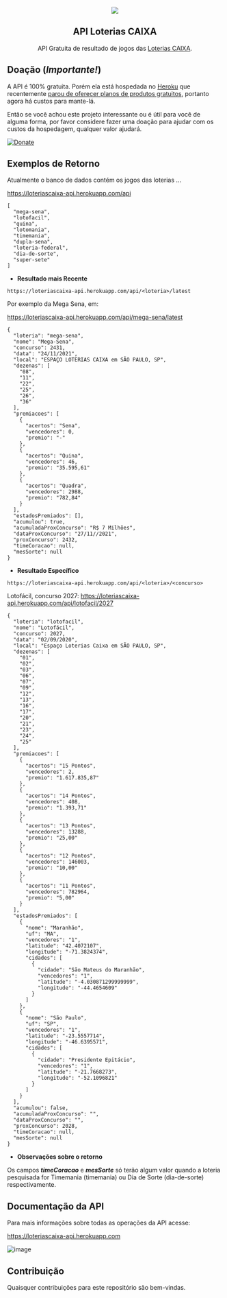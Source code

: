 <p align="center">
  <img src="https://user-images.githubusercontent.com/48946749/147809259-e7b15a3b-2e90-42c2-abaf-a6cacdc77e03.png">
  <h2 align="center">API Loterias CAIXA</h2>
  <p align="center">
    API Gratuita de resultado de jogos das <a href="http://loterias.caixa.gov.br/wps/portal/loterias">Loterias CAIXA</a>.<br>
  </p>
</p>


## Doação (*Importante!*)

A API é 100% gratuita. Porém ela está hospedada no [Heroku](https://www.heroku.com/) que recentemente [parou de oferecer planos de produtos gratuitos](https://blog.heroku.com/next-chapter), portanto agora há custos para mante-lá.

Então se você achou este projeto interessante ou é útil para você de alguma forma, por favor considere fazer uma doação para ajudar com os custos da hospedagem, qualquer valor ajudará.

[![Donate](https://stc.pagseguro.uol.com.br/public/img/botoes/doacoes/120x53-doar.gif)](https://pag.ae/7ZqNrvmsK)

## Exemplos de Retorno
Atualmente o banco de dados contém os jogos das loterias ...

https://loteriascaixa-api.herokuapp.com/api

```
[
  "mega-sena",
  "lotofacil",
  "quina",
  "lotomania",
  "timemania",
  "dupla-sena",
  "loteria-federal",
  "dia-de-sorte",
  "super-sete"
]
```

* **Resultado mais Recente**

```https://loteriascaixa-api.herokuapp.com/api/<loteria>/latest```

Por exemplo da Mega Sena, em: 

https://loteriascaixa-api.herokuapp.com/api/mega-sena/latest

```
{
  "loteria": "mega-sena",
  "nome": "Mega-Sena",
  "concurso": 2431,
  "data": "24/11/2021",
  "local": "ESPAÇO LOTERIAS CAIXA em SÃO PAULO, SP",
  "dezenas": [
    "08",
    "11",
    "22",
    "25",
    "26",
    "36"
  ],
  "premiacoes": [
    {
      "acertos": "Sena",
      "vencedores": 0,
      "premio": "-"
    },
    {
      "acertos": "Quina",
      "vencedores": 46,
      "premio": "35.595,61"
    },
    {
      "acertos": "Quadra",
      "vencedores": 2988,
      "premio": "782,84"
    }
  ],
  "estadosPremiados": [],
  "acumulou": true,
  "acumuladaProxConcurso": "R$ 7 Milhões",
  "dataProxConcurso": "27/11//2021",
  "proxConcurso": 2432,
  "timeCoracao": null,
  "mesSorte": null
}
```

* **Resultado Específico**

```https://loteriascaixa-api.herokuapp.com/api/<loteria>/<concurso>```

Lotofácil, concurso 2027: https://loteriascaixa-api.herokuapp.com/api/lotofacil/2027

```
{
  "loteria": "lotofacil",
  "nome": "Lotofácil",
  "concurso": 2027,
  "data": "02/09/2020",
  "local": "Espaço Loterias Caixa em SÃO PAULO, SP",
  "dezenas": [
    "01",
    "02",
    "03",
    "06",
    "07",
    "09",
    "12",
    "13",
    "16",
    "17",
    "20",
    "21",
    "23",
    "24",
    "25"
  ],
  "premiacoes": [
    {
      "acertos": "15 Pontos",
      "vencedores": 2,
      "premio": "1.617.835,87"
    },
    {
      "acertos": "14 Pontos",
      "vencedores": 408,
      "premio": "1.393,71"
    },
    {
      "acertos": "13 Pontos",
      "vencedores": 13288,
      "premio": "25,00"
    },
    {
      "acertos": "12 Pontos",
      "vencedores": 146003,
      "premio": "10,00"
    },
    {
      "acertos": "11 Pontos",
      "vencedores": 782964,
      "premio": "5,00"
    }
  ],
  "estadosPremiados": [
    {
      "nome": "Maranhão",
      "uf": "MA",
      "vencedores": "1",
      "latitude": "42.4072107",
      "longitude": "-71.3824374",
      "cidades": [
        {
          "cidade": "São Mateus do Maranhão",
          "vencedores": "1",
          "latitude": "-4.030871299999999",
          "longitude": "-44.4654609"
        }
      ]
    },
    {
      "nome": "São Paulo",
      "uf": "SP",
      "vencedores": "1",
      "latitude": "-23.5557714",
      "longitude": "-46.6395571",
      "cidades": [
        {
          "cidade": "Presidente Epitácio",
          "vencedores": "1",
          "latitude": "-21.7668273",
          "longitude": "-52.1096821"
        }
      ]
    }
  ],
  "acumulou": false,
  "acumuladaProxConcurso": "",
  "dataProxConcurso": "",
  "proxConcurso": 2028,
  "timeCoracao": null,
  "mesSorte": null
}
```

-  **Observações sobre o retorno**

Os campos <i><b>timeCoracao</b></i> e <i><b>mesSorte</b></i> só terão algum valor quando a loteria pesquisada for Timemania (timemania) ou Dia de Sorte (dia-de-sorte) respectivamente.

## Documentação da API
 
Para mais informações sobre todas as operações da API acesse: 

https://loteriascaixa-api.herokuapp.com

![image](https://user-images.githubusercontent.com/48946749/144352143-7140d64d-43a9-465c-b12c-7d5d3514ccd5.png)

## Contribuição

Quaisquer contribuições para este repositório são bem-vindas.
